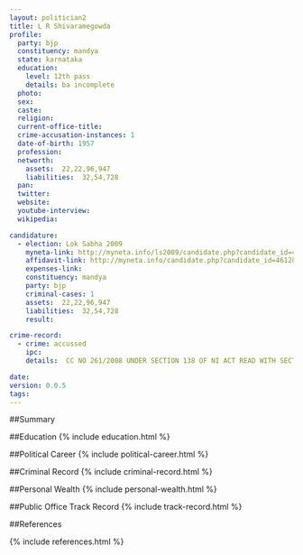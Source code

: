 ```yaml
---
layout: politician2
title: L R Shivaramegowda
profile: 
  party: bjp
  constituency: mandya
  state: karnataka
  education: 
    level: 12th pass
    details: ba incomplete
  photo: 
  sex: 
  caste: 
  religion: 
  current-office-title: 
  crime-accusation-instances: 1
  date-of-birth: 1957
  profession: 
  networth: 
    assets:  22,22,96,947
    liabilities:  32,54,728
  pan: 
  twitter: 
  website: 
  youtube-interview: 
  wikipedia: 

candidature: 
  - election: Lok Sabha 2009
    myneta-link: http://myneta.info/ls2009/candidate.php?candidate_id=4612
    affidavit-link: http://myneta.info/candidate.php?candidate_id=4612&scan=original
    expenses-link: 
    constituency: mandya 
    party: bjp
    criminal-cases: 1
    assets:  22,22,96,947
    liabilities:  32,54,728
    result:  

crime-record: 
  - crime: accussed
    ipc: 
    details:  CC NO 261/2008 UNDER SECTION 138 OF NI ACT READ WITH SECTION 200 OF CODE OF Cr PC OFFENCE  UNDER CHEQUE BOUNCE HON'BLE CIVIL JUDGE (Jr.Dn) JMFC DEVANAHALLI DATE:25-2-08  

date: 
version: 0.0.5
tags: 
---
```

##Summary


##Education
{% include education.html %}


##Political Career
{% include political-career.html %}


##Criminal Record
{% include criminal-record.html %}


##Personal Wealth
{% include personal-wealth.html %}


##Public Office Track Record
{% include track-record.html %}


##References


{% include references.html %}